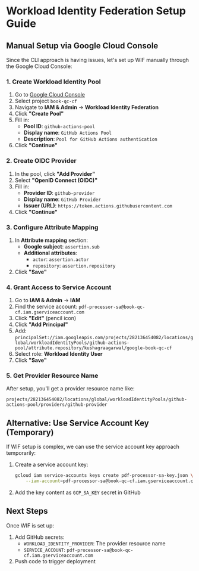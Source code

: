 # Workload Identity Federation Setup Guide

## Manual Setup via Google Cloud Console

Since the CLI approach is having issues, let's set up WIF manually through the Google Cloud Console:

### 1. Create Workload Identity Pool

1. Go to [Google Cloud Console](https://console.cloud.google.com/)
2. Select project `book-qc-cf`
3. Navigate to **IAM & Admin** → **Workload Identity Federation**
4. Click **"Create Pool"**
5. Fill in:
   - **Pool ID**: `github-actions-pool`
   - **Display name**: `GitHub Actions Pool`
   - **Description**: `Pool for GitHub Actions authentication`
6. Click **"Continue"**

### 2. Create OIDC Provider

1. In the pool, click **"Add Provider"**
2. Select **"OpenID Connect (OIDC)"**
3. Fill in:
   - **Provider ID**: `github-provider`
   - **Display name**: `GitHub Provider`
   - **Issuer (URL)**: `https://token.actions.githubusercontent.com`
4. Click **"Continue"**

### 3. Configure Attribute Mapping

1. In **Attribute mapping** section:
   - **Google subject**: `assertion.sub`
   - **Additional attributes**:
     - `actor`: `assertion.actor`
     - `repository`: `assertion.repository`
2. Click **"Save"**

### 4. Grant Access to Service Account

1. Go to **IAM & Admin** → **IAM**
2. Find the service account: `pdf-processor-sa@book-qc-cf.iam.gserviceaccount.com`
3. Click **"Edit"** (pencil icon)
4. Click **"Add Principal"**
5. Add: `principalSet://iam.googleapis.com/projects/282136454082/locations/global/workloadIdentityPools/github-actions-pool/attribute.repository/kushagraagarwal/google-book-qc-cf`
6. Select role: **Workload Identity User**
7. Click **"Save"**

### 5. Get Provider Resource Name

After setup, you'll get a provider resource name like:
```
projects/282136454082/locations/global/workloadIdentityPools/github-actions-pool/providers/github-provider
```

## Alternative: Use Service Account Key (Temporary)

If WIF setup is complex, we can use the service account key approach temporarily:

1. Create a service account key:
   ```bash
   gcloud iam service-accounts keys create pdf-processor-sa-key.json \
       --iam-account=pdf-processor-sa@book-qc-cf.iam.gserviceaccount.com
   ```

2. Add the key content as `GCP_SA_KEY` secret in GitHub

## Next Steps

Once WIF is set up:
1. Add GitHub secrets:
   - `WORKLOAD_IDENTITY_PROVIDER`: The provider resource name
   - `SERVICE_ACCOUNT`: `pdf-processor-sa@book-qc-cf.iam.gserviceaccount.com`
2. Push code to trigger deployment

